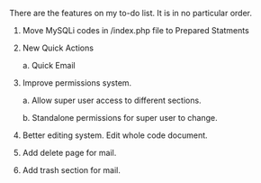 There are the features on my to-do list. It is in no particular order.

1. Move MySQLi codes in /index.php file to Prepared Statments

2.	New Quick Actions

    a. Quick Email

3.	Improve permissions system.

    a. Allow super user access to different sections.

    b. Standalone permissions for super user to change.

4.  Better editing system. Edit whole code document.

5.	Add delete page for mail.

6.	Add trash section for mail.
